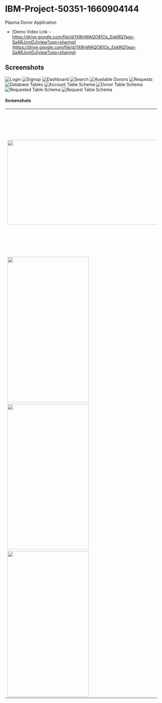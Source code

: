 # IBM-Project-50351-1660904144
Plasma Donor Application

* [Demo Video Link - https://drive.google.com/file/d/1X8lnWAQO81Os_EpkRQ7agx-SaARJxmDJ/view?usp=sharing](https://drive.google.com/file/d/1X8lnWAQO81Os_EpkRQ7agx-SaARJxmDJ/view?usp=sharing)

## Screenshots

![Login](Screenshots/Login.JPG) ![Signup](Screenshots/Signup.JPG)
![Dashboard](Screenshots/Dashboard.JPG)
![Search](Screenshots/Search.JPG)
![Available Donors](Screenshots/Available%20Donors.JPG)
![Requests](Screenshots/Request.JPG)
![Database Tables](Screenshots/Db%20Tables.JPG)
![Account Table Schema](Screenshots/Account.JPG)
![Donor Table Schema](Screenshots/Donor.JPG)
![Requested Table Schema](Screenshots/Requested.JPG)
![Request Table Schema](Screenshots/Requests.JPG)

#### Screenshots

<table>
  <tr>
    <td><img src="Screenshots/Login.JPG" width=1270 height=280></td>
    <td><img src="Screenshots/Signup.JPG" width=1270 height=280></td>
    <td><img src="Screenshots/Dashboard.JPG" width=270 height=480></td>
  </tr>
  <tr>
    <td><img src="Screenshots/Search.JPG" width=270 height=480></td>
    <td><img src="Screenshots/Available%20Donors.JPG" width=270 height=480></td>
    <td><img src="Screenshots/Request.JPG" width=270 height=480></td>
  </tr>
  <tr>
    <td><img src="Screenshots/Db%20Tables.JPG" width=270 height=480></td>
    <td><img src="Screenshots/Account.JPG" width=270 height=480></td>
    <td><img src="Screenshots/Requested.JPG" width=270 height=480></td>
  </tr>
  <tr>
    <td><img src="Screenshots/Requests.JPG" width=270 height=480></td>
  </tr>
 </table>